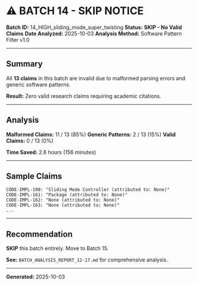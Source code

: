 # ⚠️ BATCH 14 - SKIP NOTICE

**Batch ID:** 14_HIGH_sliding_mode_super_twisting
**Status:** **SKIP - No Valid Claims**
**Date Analyzed:** 2025-10-03
**Analysis Method:** Software Pattern Filter v1.0

---

## Summary

All **13 claims** in this batch are invalid due to malformed parsing errors and generic software patterns.

**Result:** Zero valid research claims requiring academic citations.

---

## Analysis

**Malformed Claims:** 11 / 13 (85%)
**Generic Patterns:** 2 / 13 (15%)
**Valid Claims:** 0 / 13 (0%)

**Time Saved:** 2.6 hours (156 minutes)

---

## Sample Claims

```
CODE-IMPL-100: "Sliding Mode Controller (attributed to: None)"
CODE-IMPL-161: "Package (attributed to: None)"
CODE-IMPL-162: "None (attributed to: None)"
CODE-IMPL-163: "None (attributed to: None)"
...
```

---

## Recommendation

**SKIP** this batch entirely. Move to Batch 15.

**See:** `BATCH_ANALYSIS_REPORT_12-17.md` for comprehensive analysis.

---

**Generated:** 2025-10-03
